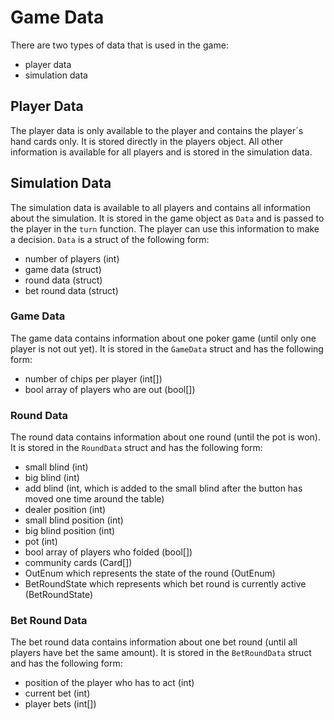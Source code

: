 # Game Data
There are two types of data that is used in the game:
- player data
- simulation data

## Player Data
The player data is only available to the player and contains the player´s hand cards only. It is stored directly in the players object. All other information is available for all players and is stored in the simulation data.

## Simulation Data
The simulation data is available to all players and contains all information about the simulation. It is stored in the game object as `Data` and is passed to the player in the `turn` function. The player can use this information to make a decision.
`Data` is a struct of the following form:
- number of players (int)
- game data (struct)
- round data (struct)
- bet round data (struct)

### Game Data
The game data contains information about one poker game (until only one player is not out yet). It is stored in the `GameData` struct and has the following form:
- number of chips per player (int[])
- bool array of players who are out (bool[])

### Round Data
The round data contains information about one round (until the pot is won). It is stored in the `RoundData` struct and has the following form:
- small blind (int)
- big blind (int)
- add blind (int, which is added to the small blind after the button has moved one time around the table)
- dealer position (int)
- small blind position (int)
- big blind position (int)
- pot (int)
- bool array of players who folded (bool[])
- community cards (Card[])
- OutEnum which represents the state of the round (OutEnum)
- BetRoundState which represents which bet round is currently active (BetRoundState)

### Bet Round Data
The bet round data contains information about one bet round (until all players have bet the same amount). It is stored in the `BetRoundData` struct and has the following form:
- position of the player who has to act (int)
- current bet (int)
- player bets (int[])